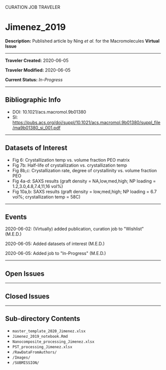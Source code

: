 CURATION JOB TRAVELER

# Jimenez_2019

**Description:** Published article by Ning *et al.* for the Macromolecules **Virtual Issue**

---

**Traveler Created:** 2020-06-05

**Traveler Modified:** 2020-06-05

**Current Status:** *In-Progress*

---

## Bibliographic Info

* DOI: 10.1021/acs.macromol.9b01380
* SI: https://pubs.acs.org/doi/suppl/10.1021/acs.macromol.9b01380/suppl_file/ma9b01380_si_001.pdf

---

## Datasets of Interest

* Fig 6: Crystallization temp vs. volume fraction PEO matrix
* Fig 7b: Half-life of crystallization vs. crystallization temp
* Fig 8b,c: Crystallization rate, degree of crystallinity vs. volume fraction PEO
* Fig 4a-d: SAXS results (graft density = NA,low,med,high; NP loading = 1.2,3.0,4.8,7.4,11,16 vol%)
* Fig 10a,b: SAXS results (graft density = low,med,high; NP loading = 6.7 vol%; crystallization temp = 58C)

---

## Events

2020-06-02: (Virtually) added publication, curation job to "Wishlist" (M.E.D.)

2020-06-05: Added datasets of interest (M.E.D.)

2020-06-05: Added job to "In-Progress" (M.E.D.)



---

## Open Issues



---

## Closed Issues



---

## Sub-directory Contents

* `master_template_2020_Jimenez.xlsx`
* `Jimenez_2019_notebook.Rmd`
* `Nanocomposite_processing_Jimenez.xlsx`
* `PST_processing_Jimenez.xlsx`
* `/RawDataFromAuthors/`
* `/Images/`
* `/SUBMISSION/`
